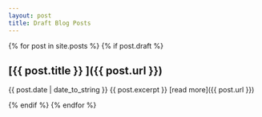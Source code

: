 ```yaml
---
layout: post
title: Draft Blog Posts
---
```

{% for post in site.posts %}
  {% if post.draft %}

## [{{ post.title }} ]({{ post.url }})
{{ post.date | date_to_string }}
  {{ post.excerpt }}
[read more]({{ post.url }})

  {% endif %}
{% endfor %}
